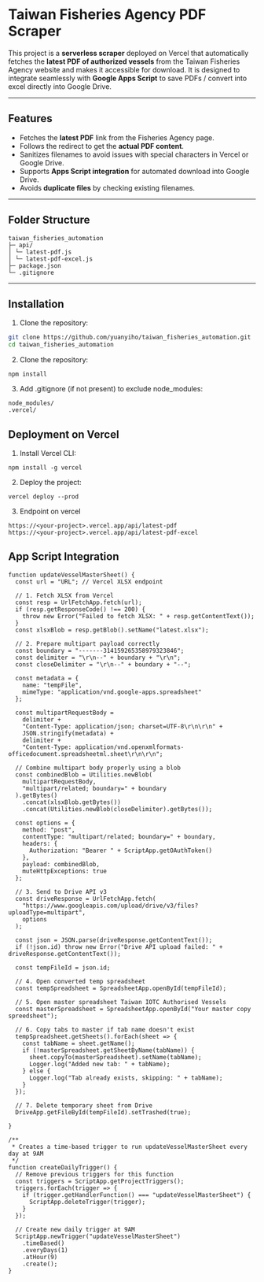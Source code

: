 # Taiwan Fisheries Agency PDF Scraper

This project is a **serverless scraper** deployed on Vercel that automatically fetches the **latest PDF of authorized vessels** from the Taiwan Fisheries Agency website and makes it accessible for download. It is designed to integrate seamlessly with **Google Apps Script** to save PDFs / convert into excel directly into Google Drive.

---

## Features

- Fetches the **latest PDF** link from the Fisheries Agency page.
- Follows the redirect to get the **actual PDF content**.
- Sanitizes filenames to avoid issues with special characters in Vercel or Google Drive.
- Supports **Apps Script integration** for automated download into Google Drive.
- Avoids **duplicate files** by checking existing filenames.

---

## Folder Structure

```
taiwan_fisheries_automation
├─ api/
│ └─ latest-pdf.js
│ └─ latest-pdf-excel.js
├─ package.json
└─ .gitignore
```

---

## Installation

1. Clone the repository:

```bash / cmd
git clone https://github.com/yuanyiho/taiwan_fisheries_automation.git
cd taiwan_fisheries_automation
```

2. Clone the repository:
```
npm install
```

3. Add .gitignore (if not present) to exclude node_modules:
```
node_modules/
.vercel/
```

## Deployment on Vercel
1. Install Vercel CLI:
```
npm install -g vercel
```

2. Deploy the project:
```
vercel deploy --prod
```

3. Endpoint on vercel
```
https://<your-project>.vercel.app/api/latest-pdf
https://<your-project>.vercel.app/api/latest-pdf-excel
```

## App Script Integration
```
function updateVesselMasterSheet() {
  const url = "URL"; // Vercel XLSX endpoint

  // 1. Fetch XLSX from Vercel
  const resp = UrlFetchApp.fetch(url);
  if (resp.getResponseCode() !== 200) {
    throw new Error("Failed to fetch XLSX: " + resp.getContentText());
  }
  const xlsxBlob = resp.getBlob().setName("latest.xlsx");

  // 2. Prepare multipart payload correctly
  const boundary = "-------314159265358979323846";
  const delimiter = "\r\n--" + boundary + "\r\n";
  const closeDelimiter = "\r\n--" + boundary + "--";

  const metadata = {
    name: "tempFile",
    mimeType: "application/vnd.google-apps.spreadsheet"
  };

  const multipartRequestBody =
    delimiter +
    "Content-Type: application/json; charset=UTF-8\r\n\r\n" +
    JSON.stringify(metadata) +
    delimiter +
    "Content-Type: application/vnd.openxmlformats-officedocument.spreadsheetml.sheet\r\n\r\n";

  // Combine multipart body properly using a blob
  const combinedBlob = Utilities.newBlob(
    multipartRequestBody,
    "multipart/related; boundary=" + boundary
  ).getBytes()
    .concat(xlsxBlob.getBytes())
    .concat(Utilities.newBlob(closeDelimiter).getBytes());

  const options = {
    method: "post",
    contentType: "multipart/related; boundary=" + boundary,
    headers: {
      Authorization: "Bearer " + ScriptApp.getOAuthToken()
    },
    payload: combinedBlob,
    muteHttpExceptions: true
  };

  // 3. Send to Drive API v3
  const driveResponse = UrlFetchApp.fetch(
    "https://www.googleapis.com/upload/drive/v3/files?uploadType=multipart",
    options
  );

  const json = JSON.parse(driveResponse.getContentText());
  if (!json.id) throw new Error("Drive API upload failed: " + driveResponse.getContentText());

  const tempFileId = json.id;

  // 4. Open converted temp spreadsheet
  const tempSpreadsheet = SpreadsheetApp.openById(tempFileId);

  // 5. Open master spreadsheet Taiwan IOTC Authorised Vessels
  const masterSpreadsheet = SpreadsheetApp.openById("Your master copy spreedsheet");

  // 6. Copy tabs to master if tab name doesn't exist
  tempSpreadsheet.getSheets().forEach(sheet => {
    const tabName = sheet.getName();
    if (!masterSpreadsheet.getSheetByName(tabName)) {
      sheet.copyTo(masterSpreadsheet).setName(tabName);
      Logger.log("Added new tab: " + tabName);
    } else {
      Logger.log("Tab already exists, skipping: " + tabName);
    }
  });

  // 7. Delete temporary sheet from Drive
  DriveApp.getFileById(tempFileId).setTrashed(true);

}

/**
 * Creates a time-based trigger to run updateVesselMasterSheet every day at 9AM
 */
function createDailyTrigger() {
  // Remove previous triggers for this function
  const triggers = ScriptApp.getProjectTriggers();
  triggers.forEach(trigger => {
    if (trigger.getHandlerFunction() === "updateVesselMasterSheet") {
      ScriptApp.deleteTrigger(trigger);
    }
  });

  // Create new daily trigger at 9AM
  ScriptApp.newTrigger("updateVesselMasterSheet")
    .timeBased()
    .everyDays(1)
    .atHour(9)
    .create();
}
```
